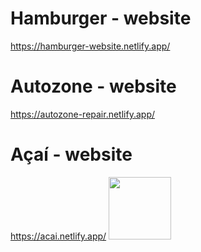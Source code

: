 # Hamburger - website
https://hamburger-website.netlify.app/  

# Autozone - website 
https://autozone-repair.netlify.app/

# Açaí - website 
https://acai.netlify.app/
<img src='![Websiteaçai](https://user-images.githubusercontent.com/55770422/105740081-95614b00-5f17-11eb-8be9-058df3cdf5e8.png)' width='100px'>
